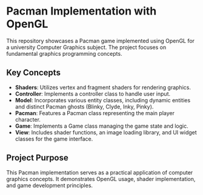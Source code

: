 # Pacman Implementation with OpenGL

This repository showcases a Pacman game implemented using OpenGL for a university Computer Graphics subject. The project focuses on fundamental graphics programming concepts.

## Key Concepts

- **Shaders**: Utilizes vertex and fragment shaders for rendering graphics.
- **Controller**: Implements a controller class to handle user input.
- **Model**: Incorporates various entity classes, including dynamic entities and distinct Pacman ghosts (Blinky, Clyde, Inky, Pinky).
- **Pacman**: Features a Pacman class representing the main player character.
- **Game**: Implements a Game class managing the game state and logic.
- **View**: Includes shader functions, an image loading library, and UI widget classes for the game interface.

## Project Purpose

This Pacman implementation serves as a practical application of computer graphics concepts. It demonstrates OpenGL usage, shader implementation, and game development principles.
